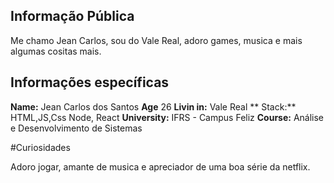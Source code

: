 ## Informação Pública

Me chamo Jean Carlos, sou do Vale Real, adoro games, musica e mais algumas cositas mais.

## Informações específicas

**Name:** Jean Carlos dos Santos
**Age** 26
**Livin in:** Vale Real
** Stack:** HTML,JS,Css Node, React
**University:** IFRS - Campus Feliz
**Course:** Análise e Desenvolvimento de Sistemas

#Curiosidades

Adoro jogar, amante de musica e apreciador de uma boa série da netflix.

